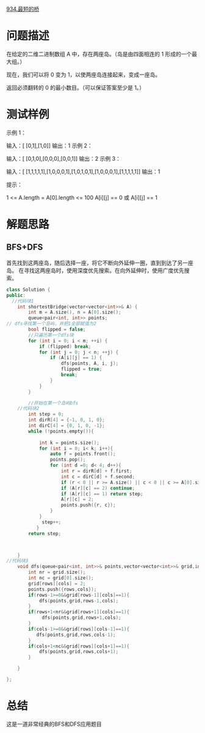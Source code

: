 [934.最短的桥](https://leetcode-cn.com/problems/shortest-bridge/)
# 问题描述
在给定的二维二进制数组 A 中，存在两座岛。（岛是由四面相连的 1 形成的一个最大组。）

现在，我们可以将 0 变为 1，以使两座岛连接起来，变成一座岛。

返回必须翻转的 0 的最小数目。（可以保证答案至少是 1。）

# 测试样例
示例 1：

输入：[ [0,1],[1,0]]
输出：1
示例 2：

输入：[ [0,1,0],[0,0,0],[0,0,1]]
输出：2
示例 3：

输入：[ [1,1,1,1,1],[1,0,0,0,1],[1,0,1,0,1],[1,0,0,0,1],[1,1,1,1,1]]
输出：1
 

提示：

1 <= A.length = A[0].length <= 100
A[i][j] == 0 或 A[i][j] == 1

# 解题思路
## BFS+DFS
首先找到这两座岛，随后选择一座，将它不断向外延伸一圈，直到到达了另一座岛。
在寻找这两座岛时，使用深度优先搜索。在向外延伸时，使用广度优先搜索。
```C++
class Solution {
public:
  //代码块1
    int shortestBridge(vector<vector<int>>& A) {
        int m = A.size(), n = A[0].size();
        queue<pair<int, int>> points;
// dfs寻找第一个岛屿，并把1全部赋值为2
        bool flipped = false;
        //只遍历第一个dfs块
        for (int i = 0; i < m; ++i) {
            if (flipped) break;
            for (int j = 0; j < n; ++j) {
                if (A[i][j] == 1) {
                    dfs(points, A, i, j);
                    flipped = true;
                    break;
                }
            }
        }

        //开始在第一个岛屿bfs
    //代码块2
        int step = 0;
        int dirR[4] = {-1, 0, 1, 0};
        int dirC[4] = {0, 1, 0, -1};
        while (!points.empty()){
           
            int k = points.size();
            for (int i = 0; i< k; i++){
                auto f = points.front();
                points.pop();
                for (int d =0; d< 4; d++){
                    int r = dirR[d] + f.first;
                    int c = dirC[d] + f.second;
                    if (r < 0 || r >= A.size() || c < 0 || c >= A[0].size()) continue;
                    if (A[r][c] == 2) continue;
                    if (A[r][c] == 1) return step;
                    A[r][c] = 2;
                    points.push({r, c});
                }
            }
             step++;
           }
        return step;



    }
//代码块3
    void dfs(queue<pair<int, int>>& points,vector<vector<int>>& grid,int rows,int cols){
        int nr = grid.size();
        int nc = grid[0].size();
        grid[rows][cols] = 2;
        points.push({rows,cols});
        if(rows-1>=0&&grid[rows-1][cols]==1){
            dfs(points,grid,rows-1,cols);
        }
        if(rows+1<nr&&grid[rows+1][cols]==1){
             dfs(points,grid,rows+1,cols);
        }
        if(cols-1>=0&&grid[rows][cols-1]==1){
           dfs(points,grid,rows,cols-1);
        }
        if(cols+1<nc&&grid[rows][cols+1]==1){
            dfs(points,grid,rows,cols+1);
        }

    }

};

```

# 总结
这是一道非常经典的BFS和DFS应用题目